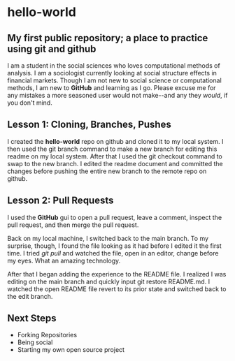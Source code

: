 # hello-world

## My first public repository; a place to practice using git and github

I am a student in the social sciences who loves computational methods of analysis. I am a sociologist currently looking at social structure effects in financial markets. Though I am not new to social science or computational methods, I am new to **GitHub** and learning as I go. Please excuse me for any mistakes a more seasoned user would not make--and any they *would*, if you don't mind.

## Lesson 1: Cloning, Branches, Pushes

I created the **hello-world** repo on github and cloned it to my local system.
I then used the git branch command to make a new branch for editing this readme on my local system.
After that I used the git checkout command to swap to the new branch.
I edited the readme document and committed the changes before pushing the entire new branch to the remote repo on github.

## Lesson 2: Pull Requests

I used the **GitHub** gui to open a pull request, leave a comment, inspect the pull request, and then merge the pull request.

Back on my local machine, I switched back to the main branch. To my surprise, though, I found the file looking as it had before I edited it the first time. I tried *git pull* and watched the file, open in an editor, change before my eyes. What an amazing technology.

After that I began adding the experience to the README file. I realized I was editing on the main branch and quickly input git restore README.md. I watched the open README file revert to its prior state and switched back to the edit branch.

## Next Steps

* Forking Repositories
* Being social
* Starting my own open source project
